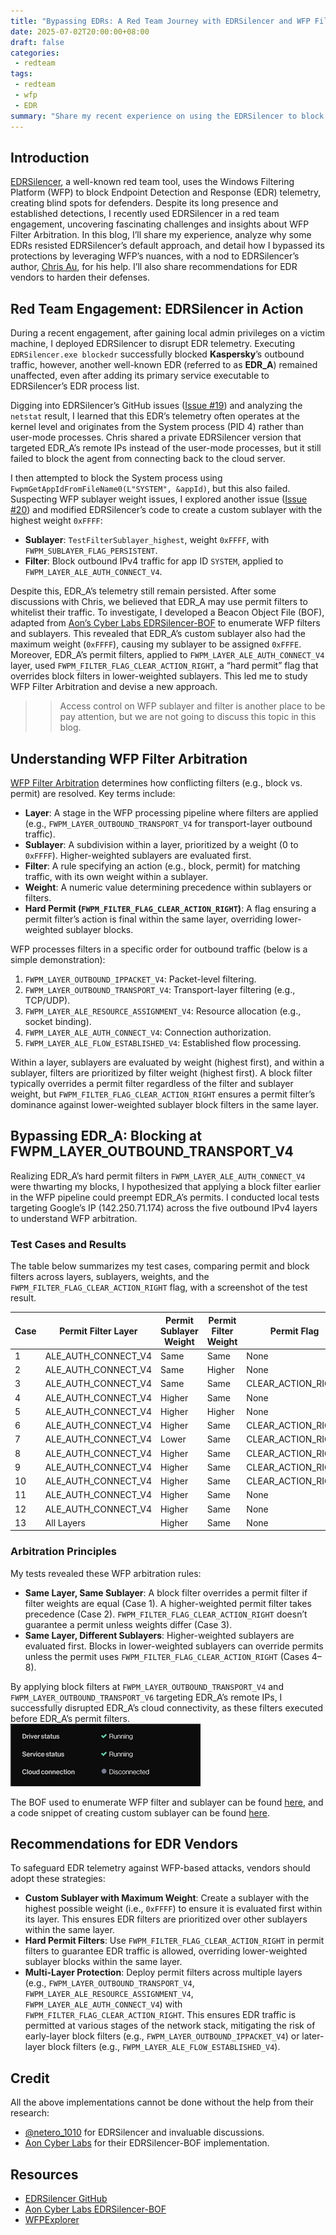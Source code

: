 ```yaml
---
title: "Bypassing EDRs: A Red Team Journey with EDRSilencer and WFP Filter Arbitration"
date: 2025-07-02T20:00:00+08:00
draft: false
categories: 
 - redteam
tags:
 - redteam
 - wfp
 - EDR
summary: "Share my recent experience on using the EDRSilencer to block EDRs~"
---
```


## Introduction

[EDRSilencer](https://github.com/netero1010/EDRSilencer), a well-known red team tool, uses the Windows Filtering Platform (WFP) to block Endpoint Detection and Response (EDR) telemetry, creating blind spots for defenders. Despite its long presence and established detections, I recently used EDRSilencer in a red team engagement, uncovering fascinating challenges and insights about WFP Filter Arbitration. In this blog, I’ll share my experience, analyze why some EDRs resisted EDRSilencer’s default approach, and detail how I bypassed its protections by leveraging WFP’s nuances, with a nod to EDRSilencer’s author, [Chris Au](https://github.com/netero1010), for his help. I’ll also share recommendations for EDR vendors to harden their defenses.

## Red Team Engagement: EDRSilencer in Action

During a recent engagement, after gaining local admin privileges on a victim machine, I deployed EDRSilencer to disrupt EDR telemetry. Executing `EDRSilencer.exe blockedr` successfully blocked **Kaspersky**’s outbound traffic,  however, another well-known EDR (referred to as **EDR_A**) remained unaffected, even after adding its primary service executable to EDRSilencer’s EDR process list.  

Digging into EDRSilencer’s GitHub issues ([Issue #19](https://github.com/netero1010/EDRSilencer/issues/19)) and analyzing the `netstat` result, I learned that this EDR’s telemetry often operates at the kernel level and originates from the System process (PID 4) rather than user-mode processes. Chris shared a private EDRSilencer version that targeted EDR_A’s remote IPs instead of the user-mode processes, but it still failed to block the agent from connecting back to the cloud server.  

I then attempted to block the System process using `FwpmGetAppIdFromFileName0(L"SYSTEM", &appId)`, but this also failed. Suspecting WFP sublayer weight issues, I explored another issue ([Issue #20](https://github.com/netero1010/EDRSilencer/issues/20)) and modified EDRSilencer’s code to create a custom sublayer with the highest weight `0xFFFF`:

- **Sublayer**: `TestFilterSublayer_highest`, weight `0xFFFF`, with `FWPM_SUBLAYER_FLAG_PERSISTENT`.
- **Filter**: Block outbound IPv4 traffic for app ID `SYSTEM`, applied to `FWPM_LAYER_ALE_AUTH_CONNECT_V4`.

Despite this, EDR_A’s telemetry still remain persisted. After some discussions with Chris, we believed that EDR_A may use permit filters to whitelist their traffic. To investigate, I developed a Beacon Object File (BOF), adapted from [Aon’s Cyber Labs EDRSilencer-BOF](https://github.com/AonCyberLabs/EDRSilencer-BOF) to enumerate WFP filters and sublayers. This revealed that EDR_A’s custom sublayer also had the maximum weight (`0xFFFF`), causing my sublayer to be assigned `0xFFFE`. Moreover,  EDR_A’s permit filters, applied to `FWPM_LAYER_ALE_AUTH_CONNECT_V4` layer, used `FWPM_FILTER_FLAG_CLEAR_ACTION_RIGHT`, a “hard permit” flag that overrides block filters in lower-weighted sublayers. This led me to study WFP Filter Arbitration and devise a new approach.
>> Access control on WFP sublayer and filter is another place to be pay attention, but we are not going to discuss this topic in this blog.

## Understanding WFP Filter Arbitration

[WFP Filter Arbitration](https://learn.microsoft.com/en-us/windows/win32/fwp/filter-arbitration) determines how conflicting filters (e.g., block vs. permit) are resolved. Key terms include:

- **Layer**: A stage in the WFP processing pipeline where filters are applied (e.g., `FWPM_LAYER_OUTBOUND_TRANSPORT_V4` for transport-layer outbound traffic).
- **Sublayer**: A subdivision within a layer, prioritized by a weight (0 to `0xFFFF`). Higher-weighted sublayers are evaluated first.
- **Filter**: A rule specifying an action (e.g., block, permit) for matching traffic, with its own weight within a sublayer.
- **Weight**: A numeric value determining precedence within sublayers or filters.
- **Hard Permit (`FWPM_FILTER_FLAG_CLEAR_ACTION_RIGHT`)**: A flag ensuring a permit filter’s action is final within the same layer, overriding lower-weighted sublayer blocks.

WFP processes filters in a specific order for outbound traffic (below is a simple demonstration):
1. `FWPM_LAYER_OUTBOUND_IPPACKET_V4`: Packet-level filtering.
2. `FWPM_LAYER_OUTBOUND_TRANSPORT_V4`: Transport-layer filtering (e.g., TCP/UDP).
3. `FWPM_LAYER_ALE_RESOURCE_ASSIGNMENT_V4`: Resource allocation (e.g., socket binding).
4. `FWPM_LAYER_ALE_AUTH_CONNECT_V4`: Connection authorization.
5. `FWPM_LAYER_ALE_FLOW_ESTABLISHED_V4`: Established flow processing. 

Within a layer, sublayers are evaluated by weight (highest first), and within a sublayer, filters are prioritized by filter weight (highest first). A block filter typically overrides a permit filter regardless of the filter and sublayer weight, but `FWPM_FILTER_FLAG_CLEAR_ACTION_RIGHT` ensures a permit filter’s dominance against lower-weighted sublayer block filters in the same layer.

## Bypassing EDR_A: Blocking at FWPM_LAYER_OUTBOUND_TRANSPORT_V4

Realizing EDR_A’s hard permit filters in `FWPM_LAYER_ALE_AUTH_CONNECT_V4` were thwarting my blocks, I hypothesized that applying a block filter earlier in the WFP pipeline could preempt EDR_A’s permits. I conducted local tests targeting Google’s IP (142.250.71.174) across the five outbound IPv4 layers to understand WFP arbitration.

### Test Cases and Results

The table below summarizes my test cases, comparing permit and block filters across layers, sublayers, weights, and the `FWPM_FILTER_FLAG_CLEAR_ACTION_RIGHT` flag, with a screenshot of the test result.

| Case | Permit Filter Layer | Permit Sublayer Weight | Permit Filter Weight | Permit Flag | Block Filter Layer | Block Sublayer Weight | Block Filter Weight | Block Flag | Result | Result screenshot |
|------|---------------------|------------------------|----------------------|-------------|--------------------|-----------------------|---------------------|------------|--------|-------|
| 1    | ALE_AUTH_CONNECT_V4 | Same                   | Same                 | None        | ALE_AUTH_CONNECT_V4 | Same                  | Same                | None       | Block  | [test1](/files/EDRs/test1.png) |
| 2    | ALE_AUTH_CONNECT_V4 | Same                   | Higher               | None        | ALE_AUTH_CONNECT_V4 | Same                  | Lower               | None       | Permit | [test2](/files/EDRs/test2.png) |
| 3    | ALE_AUTH_CONNECT_V4 | Same                   | Same                 | CLEAR_ACTION_RIGHT | ALE_AUTH_CONNECT_V4 | Same                  | Same                | None       | Block  | [test3](/files/EDRs/test3.png) |
| 4    | ALE_AUTH_CONNECT_V4 | Higher                 | Same                 | None        | ALE_AUTH_CONNECT_V4 | Lower                 | Same                | None       | Block  | [test4](/files/EDRs/test4.png) |
| 5    | ALE_AUTH_CONNECT_V4 | Higher                 | Higher               | None        | ALE_AUTH_CONNECT_V4 | Lower                 | Lower               | None       | Block  | [test5](/files/EDRs/test5.png) |
| 6    | ALE_AUTH_CONNECT_V4 | Higher                 | Same                 | CLEAR_ACTION_RIGHT | ALE_AUTH_CONNECT_V4 | Lower                 | Same                | None       | Permit | [test6](/files/EDRs/test6.png) |
| 7    | ALE_AUTH_CONNECT_V4 | Lower                  | Same                 | CLEAR_ACTION_RIGHT | ALE_AUTH_CONNECT_V4 | Higher                | Same                | None       | Block  | [test7](/files/EDRs/test7.png) |
| 8    | ALE_AUTH_CONNECT_V4 | Higher                 | Same                 | CLEAR_ACTION_RIGHT | ALE_AUTH_CONNECT_V4 | Lower                 | Same                | CLEAR_ACTION_RIGHT | Permit | [test8](/files/EDRs/test8.png) |
| 9    | ALE_AUTH_CONNECT_V4 | Higher                 | Same                 | CLEAR_ACTION_RIGHT | OUTBOUND_IPPACKET_V4 | Lower                 | Same                | None       | Block  | [test9](/files/EDRs/test9.png) |
| 10   | ALE_AUTH_CONNECT_V4 | Higher                 | Same                 | CLEAR_ACTION_RIGHT | OUTBOUND_TRANSPORT_V4 | Lower                 | Same                | None       | Block  | [test10](/files/EDRs/test10.png) |
| 11   | ALE_AUTH_CONNECT_V4 | Higher                 | Same                 | None        | ALE_RESOURCE_ASSIGNMENT_V4 | Lower                 | Same                | None       | Block  | [test11](/files/EDRs/test11.png) |
| 12   | ALE_AUTH_CONNECT_V4 | Higher                 | Same                 | None        | ALE_FLOW_ESTABLISHED_V4 | Lower                 | Same                | None       | Block  | [test12](/files/EDRs/test12.png) |
| 13   | All Layers          | Higher                 | Same                 | None        | All Layers          | Lower                 | Same                | None       | Permit | [test13](/files/EDRs/test13.png) |

### Arbitration Principles

My tests revealed these WFP arbitration rules:

- **Same Layer, Same Sublayer**: A block filter overrides a permit filter if filter weights are equal (Case 1). A higher-weighted permit filter takes precedence (Case 2). `FWPM_FILTER_FLAG_CLEAR_ACTION_RIGHT` doesn’t guarantee a permit unless weights differ (Case 3).
- **Same Layer, Different Sublayers**: Higher-weighted sublayers are evaluated first. Blocks in lower-weighted sublayers can override permits unless the permit uses `FWPM_FILTER_FLAG_CLEAR_ACTION_RIGHT` (Cases 4–8).

By applying block filters at `FWPM_LAYER_OUTBOUND_TRANSPORT_V4` and `FWPM_LAYER_OUTBOUND_TRANSPORT_V6` targeting EDR_A’s remote IPs, I successfully disrupted EDR_A’s cloud connectivity, as these filters executed before EDR_A’s permit filters.  
  ![bypass](/files/EDRs/bypass.png)  

The BOF used to enumerate WFP filter and sublayer can be found [here](https://github.com/CUHKJason/WFPEnum), and a code snippet of creating custom sublayer can be found [here](https://github.com/CUHKJason/EDRSilencer-BOF_demo).

## Recommendations for EDR Vendors
To safeguard EDR telemetry against WFP-based attacks, vendors should adopt these strategies:

- **Custom Sublayer with Maximum Weight**: Create a sublayer with the highest possible weight (i.e., `0xFFFF`) to ensure it is evaluated first within its layer. This ensures EDR filters are prioritized over other sublayers within the same layer.
- **Hard Permit Filters**: Use `FWPM_FILTER_FLAG_CLEAR_ACTION_RIGHT` in permit filters to guarantee EDR traffic is allowed, overriding lower-weighted sublayer blocks within the same layer.
- **Multi-Layer Protection**: Deploy permit filters across multiple layers (e.g., `FWPM_LAYER_OUTBOUND_TRANSPORT_V4`, `FWPM_LAYER_ALE_RESOURCE_ASSIGNMENT_V4`, `FWPM_LAYER_ALE_AUTH_CONNECT_V4`) with `FWPM_FILTER_FLAG_CLEAR_ACTION_RIGHT`. This ensures EDR traffic is permitted at various stages of the network stack, mitigating the risk of early-layer block filters (e.g., `FWPM_LAYER_OUTBOUND_IPPACKET_V4`) or later-layer block filters (e.g., `FWPM_LAYER_ALE_FLOW_ESTABLISHED_V4`).

## Credit
All the above implementations cannot be done without the help from their research:
- [@netero_1010](https://x.com/netero_1010) for EDRSilencer and invaluable discussions.
- [Aon Cyber Labs](https://github.com/AonCyberLabs) for their EDRSilencer-BOF implementation.

## Resources
- [EDRSilencer GitHub](https://github.com/netero1010/EDRSilencer)
- [Aon Cyber Labs EDRSilencer-BOF](https://github.com/AonCyberLabs/EDRSilencer-BOF)
- [WFPExplorer](https://github.com/zodiacon/WFPExplorer)

